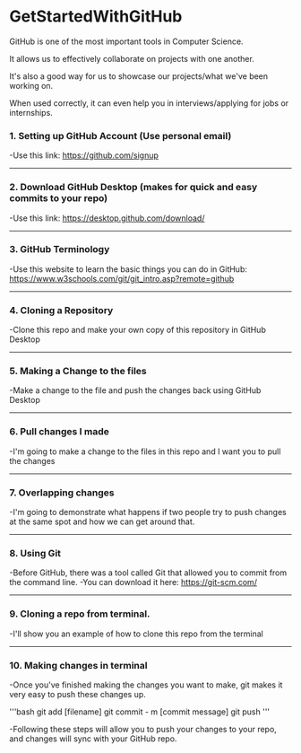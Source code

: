# GetStartedWithGitHub

GitHub is one of the most important tools in Computer Science.

It allows us to effectively collaborate on projects with one another.

It's also a good way for us to showcase our projects/what we've been working on.

When used correctly, it can even help you in interviews/applying for jobs or internships.

### 1. Setting up GitHub Account (Use personal email)
  -Use this link: https://github.com/signup

---

### 2. Download GitHub Desktop (makes for quick and easy commits to your repo)
   -Use this link: https://desktop.github.com/download/

---

### 3. GitHub Terminology
  -Use this website to learn the basic things you can do in GitHub: https://www.w3schools.com/git/git_intro.asp?remote=github

---

### 4. Cloning a Repository
  -Clone this repo and make your own copy of this repository in GitHub Desktop

---

### 5. Making a Change to the files
  -Make a change to the file and push the changes back using GitHub Desktop

---

### 6. Pull changes I made
  -I'm going to make a change to the files in this repo and I want you to pull the changes

---

### 7. Overlapping changes
  -I'm going to demonstrate what happens if two people try to push changes at the same spot and how we can get around that.

---

### 8. Using Git
  -Before GitHub, there was a tool called Git that allowed you to commit from the command line.
  -You can download it here: https://git-scm.com/

---

### 9. Cloning a repo from terminal.
  -I'll show you an example of how to clone this repo from the terminal

---

### 10. Making changes in terminal
  -Once you've finished making the changes you want to make, git makes it very easy to push these changes up.
  
  '''bash
  git add [filename]
  git commit - m [commit message]
  git push
  '''

  -Following these steps will allow you to push your changes to your repo, and changes will sync with your GitHub repo.
